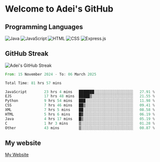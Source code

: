 # Welcome to Adei's GitHub

## Programming Languages
![Java](https://img.shields.io/badge/Java-007396?style=flat-square&logo=java&logoColor=white)
![JavaScript](https://img.shields.io/badge/JavaScript-F7DF1E?style=flat-square&logo=javascript&logoColor=black)
![HTML](https://img.shields.io/badge/HTML-E34F26?style=flat-square&logo=html5&logoColor=white)
![CSS](https://img.shields.io/badge/CSS-1572B6?style=flat-square&logo=css3&logoColor=white)
![Express.js](https://img.shields.io/badge/Express.js-000000?style=flat-square&logo=express&logoColor=white)


## GitHub Streak
![Adei's GitHub Streak](https://github-readme-streak-stats.herokuapp.com/?user=AdeiTamayo&hide_border=true)

<!--START_SECTION:waka-->

```rust
From: 15 November 2024 - To: 06 March 2025

Total Time: 81 hrs 57 mins

JavaScript        23 hrs 4 mins   ███████░░░░░░░░░░░░░░░░░░   27.91 %
EJS               17 hrs 48 mins  █████▒░░░░░░░░░░░░░░░░░░░   21.55 %
Python            9 hrs 54 mins   ███░░░░░░░░░░░░░░░░░░░░░░   11.98 %
CSS               7 hrs 46 mins   ██▒░░░░░░░░░░░░░░░░░░░░░░   09.41 %
XML               7 hrs 5 mins    ██░░░░░░░░░░░░░░░░░░░░░░░   08.58 %
HTML              5 hrs 6 mins    █▓░░░░░░░░░░░░░░░░░░░░░░░   06.19 %
Java              4 hrs 17 mins   █▒░░░░░░░░░░░░░░░░░░░░░░░   05.19 %
C                 1 hr 3 mins     ▒░░░░░░░░░░░░░░░░░░░░░░░░   01.28 %
Other             43 mins         ▒░░░░░░░░░░░░░░░░░░░░░░░░   00.87 %
```

<!--END_SECTION:waka-->

## My website
[My Website](https://adei.eus)


